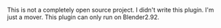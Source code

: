 This is not a completely open source project.
I didn't write this plugin. I'm just a mover.
This plugin can only run on Blender2.92.
